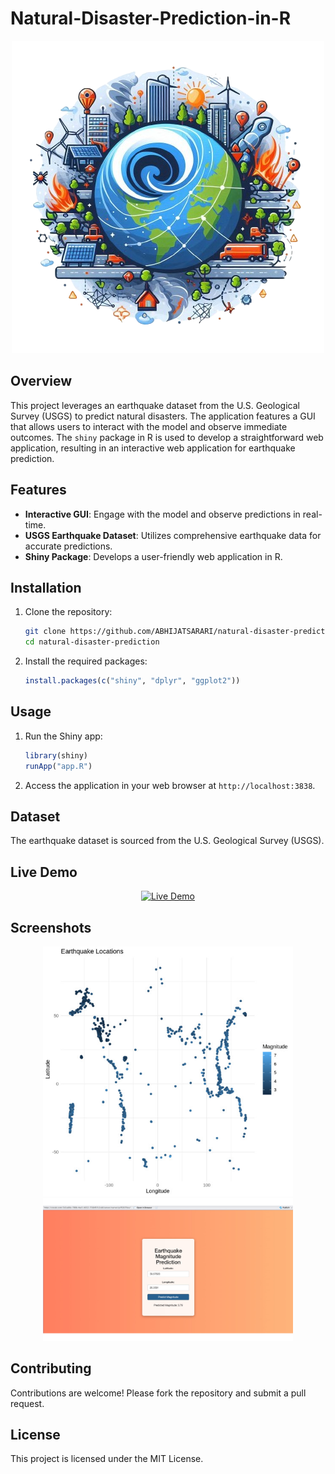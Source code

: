 # Natural-Disaster-Prediction-in-R

<div align="center">
  <img src="https://github.com/ABHIJATSARARI/Natural-Disaster-Prediction-in-R/blob/main/logo.png" alt="Project Logo">
</div>

## Overview
This project leverages an earthquake dataset from the U.S. Geological Survey (USGS) to predict natural disasters. The application features a GUI that allows users to interact with the model and observe immediate outcomes. The `shiny` package in R is used to develop a straightforward web application, resulting in an interactive web application for earthquake prediction.

## Features
- **Interactive GUI**: Engage with the model and observe predictions in real-time.
- **USGS Earthquake Dataset**: Utilizes comprehensive earthquake data for accurate predictions.
- **Shiny Package**: Develops a user-friendly web application in R.

## Installation
1. Clone the repository:
    ```bash
    git clone https://github.com/ABHIJATSARARI/natural-disaster-prediction.git
    cd natural-disaster-prediction
    ```
2. Install the required packages:
    ```R
    install.packages(c("shiny", "dplyr", "ggplot2"))
    ```

## Usage
1. Run the Shiny app:
    ```R
    library(shiny)
    runApp("app.R")
    ```
2. Access the application in your web browser at `http://localhost:3838`.

## Dataset
The earthquake dataset is sourced from the U.S. Geological Survey (USGS).

## Live Demo
<div align="center">
  <a href="https://abhijat-rapiz.shinyapps.io/project/" target="_blank">
    <img src="https://img.shields.io/badge/Live-Demo-brightgreen?style=for-the-badge&logo=appveyor" alt="Live Demo">
  </a>
</div>

## Screenshots
<div align="center">
  <img src="https://github.com/ABHIJATSARARI/Natural-Disaster-Prediction-in-R/blob/main/Preset1.jpg" alt="Screenshot 1" width="400">
  <img src="https://github.com/ABHIJATSARARI/Natural-Disaster-Prediction-in-R/blob/main/Preset2.jpg" alt="Screenshot 2" width="400">
</div>

## Contributing
Contributions are welcome! Please fork the repository and submit a pull request.

## License
This project is licensed under the MIT License.
